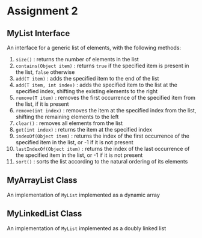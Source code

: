 # Assignment 2
## MyList Interface

An interface for a generic list of elements, with the following methods:

1. `size()` : returns the number of elements in the list
2. `contains(Object item)` : returns `true` if the specified item is present in the list, `false` otherwise
3. `add(T item)` : adds the specified item to the end of the list
4. `add(T item, int index)` : adds the specified item to the list at the specified index, shifting the existing elements to the right
5. `remove(T item)` : removes the first occurrence of the specified item from the list, if it is present
6. `remove(int index)` : removes the item at the specified index from the list, shifting the remaining elements to the left
7. `clear()` : removes all elements from the list
8. `get(int index)` : returns the item at the specified index
9. `indexOf(Object item)` : returns the index of the first occurrence of the specified item in the list, or -1 if it is not present
10. `lastIndexOf(Object item)` : returns the index of the last occurrence of the specified item in the list, or -1 if it is not present
11. `sort()` : sorts the list according to the natural ordering of its elements

## MyArrayList Class

An implementation of `MyList` implemented as a dynamic array

## MyLinkedList Class

An implementation of `MyList` implemented as a doubly linked list 